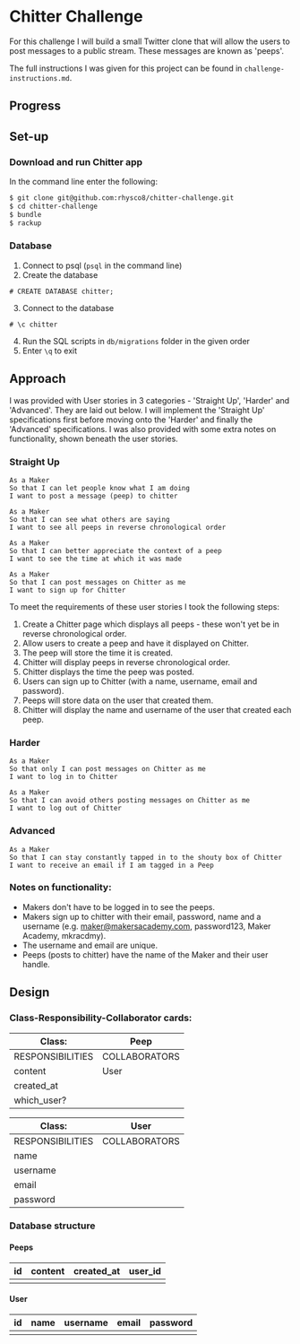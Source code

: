 # Chitter Challenge

For this challenge I will build a small Twitter clone that will allow the users to post messages to a public stream. These messages are known as 'peeps'.

The full instructions I was given for this project can be found in `challenge-instructions.md`.

## Progress



## Set-up

### Download and run Chitter app

In the command line enter the following:

```sh
$ git clone git@github.com:rhysco8/chitter-challenge.git
$ cd chitter-challenge
$ bundle
$ rackup
```

### Database

1. Connect to psql (`psql` in the command line)
2. Create the database
```
# CREATE DATABASE chitter;
```
3. Connect to the database
```
# \c chitter
```
4. Run the SQL scripts in `db/migrations` folder in the given order
5. Enter `\q` to exit

## Approach

I was provided with User stories in 3 categories - 'Straight Up', 'Harder' and 'Advanced'. They are laid out below.
I will implement the 'Straight Up' specifications first before moving onto the 'Harder' and finally the 'Advanced' specifications.
I was also provided with some extra notes on functionality, shown beneath the user stories.

### Straight Up
```
As a Maker
So that I can let people know what I am doing  
I want to post a message (peep) to chitter

As a Maker
So that I can see what others are saying  
I want to see all peeps in reverse chronological order

As a Maker
So that I can better appreciate the context of a peep
I want to see the time at which it was made

As a Maker
So that I can post messages on Chitter as me
I want to sign up for Chitter
```

To meet the requirements of these user stories I took the following steps:

1. Create a Chitter page which displays all peeps - these won't yet be in reverse chronological order.
2. Allow users to create a peep and have it displayed on Chitter.
3. The peep will store the time it is created.
4. Chitter will display peeps in reverse chronological order.
5. Chitter displays the time the peep was posted.
6. Users can sign up to Chitter (with a name, username, email and password).
7. Peeps will store data on the user that created them.
8. Chitter will display the name and username of the user that created each peep.

### Harder
```
As a Maker
So that only I can post messages on Chitter as me
I want to log in to Chitter

As a Maker
So that I can avoid others posting messages on Chitter as me
I want to log out of Chitter
```

### Advanced
```
As a Maker
So that I can stay constantly tapped in to the shouty box of Chitter
I want to receive an email if I am tagged in a Peep
```

### Notes on functionality:

* Makers don't have to be logged in to see the peeps.
* Makers sign up to chitter with their email, password, name and a username (e.g. maker@makersacademy.com, password123, Maker Academy, mkracdmy).
* The username and email are unique.
* Peeps (posts to chitter) have the name of the Maker and their user handle.

## Design

### Class-Responsibility-Collaborator cards:

| Class:          | Peep          |
|---------------- |-------------- |
|RESPONSIBILITIES | COLLABORATORS |
| content         | User          |
| created_at      |               |
| which_user?     |               |

| Class:          | User          |
|---------------- |-------------- |
|RESPONSIBILITIES | COLLABORATORS |
| name            |               |
| username        |               |
| email           |               |
| password        |               |

### Database structure

#### Peeps

| id | content | created_at | user_id |
|--- |-------- |----------- |-------- |
|    |         |            |         |

#### User

| id | name | username | email | password |
|--- |----- |----------|------ |--------- |
|    |      |          |       |          |
